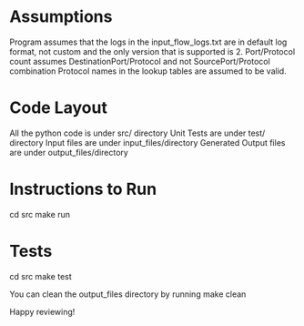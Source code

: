 
# Assumptions
Program assumes that the logs in the input_flow_logs.txt are in default log format, not custom and the only version that is supported is 2.
Port/Protocol count assumes DestinationPort/Protocol and not SourcePort/Protocol combination
Protocol names in the lookup tables are assumed to be valid.

# Code Layout
All the python code is under src/ directory
Unit Tests are under test/ directory
Input files are under input_files/directory
Generated Output files are under output_files/directory

# Instructions to Run
cd src
make run

# Tests
cd src
make test

You can clean the output_files directory by running 
make clean

Happy reviewing!




